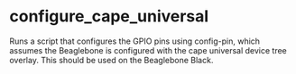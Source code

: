 configure_cape_universal
========================

Runs a script that configures the GPIO pins using config-pin, which
assumes the Beaglebone is configured with the cape universal device
tree overlay. This should be used on the Beaglebone Black.

